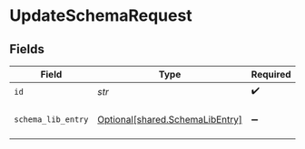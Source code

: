 # UpdateSchemaRequest


## Fields

| Field                                                                    | Type                                                                     | Required                                                                 | Description                                                              |
| ------------------------------------------------------------------------ | ------------------------------------------------------------------------ | ------------------------------------------------------------------------ | ------------------------------------------------------------------------ |
| `id`                                                                     | *str*                                                                    | :heavy_check_mark:                                                       | Unique ID                                                                |
| `schema_lib_entry`                                                       | [Optional[shared.SchemaLibEntry]](../../models/shared/schemalibentry.md) | :heavy_minus_sign:                                                       | Schema object to be updated                                              |